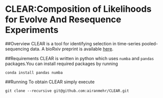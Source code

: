 # CLEAR:Composition of Likelihoods for Evolve And Resequence Experiments

##Overview
CLEAR is a tool for identifying selection in time-series pooled-sequencing data. A bioRxiv preprint is available [here](http://biorxiv.org/content/early/2016/10/13/080085).

##Requirements
CLEAR is written in python which uses `numba` and `pandas` packages.You can install required packages by running

`conda install pandas numba`

##Running
To obtain  CLEAR simply execute

`git clone --recursive git@github.com:airanmehr/CLEAR.git`
